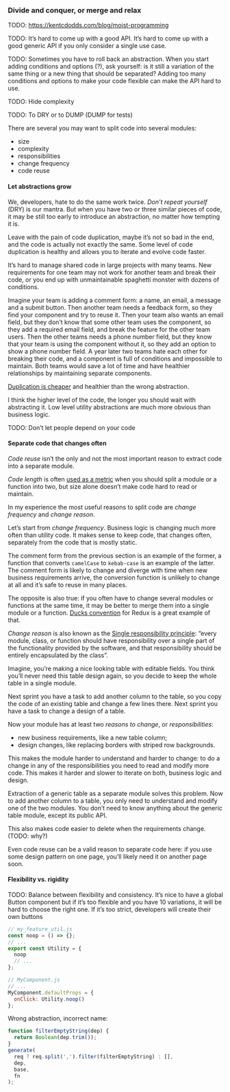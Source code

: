 <!-- textlint-disable -->

### Divide and conquer, or merge and relax

<!-- textlint-enable -->

TODO: https://kentcdodds.com/blog/moist-programming

TODO: It’s hard to come up with a good API. It’s hard to come up with a good generic API if you only consider a single use case.

TODO: Sometimes you have to roll back an abstraction. When you start adding conditions and options (?), ask yourself: is it still a variation of the same thing or a new thing that should be separated? Adding too many conditions and options to make your code flexible can make the API hard to use.

TODO: Hide complexity

TODO: To DRY or to DUMP (DUMP for tests)

There are several you may want to split code into several modules:

- size
- complexity
- responsibilities
- change frequency
- code reuse

#### Let abstractions grow

We, developers, hate to do the same work twice. _Don’t repeat yourself_ (DRY) is our mantra. But when you have two or three similar pieces of code, it may be still too early to introduce an abstraction, no matter how tempting it is.

Leave with the pain of code duplication, maybe it’s not so bad in the end, and the code is actually not exactly the same. Some level of code duplication is healthy and allows you to iterate and evolve code faster.

It’s hard to manage shared code in large projects with many teams. New requirements for one team may not work for another team and break their code, or you end up with unmaintainable spaghetti monster with dozens of conditions.

Imagine your team is adding a comment form: a name, an email, a message and a submit button. Then another team needs a feedback form, so they find your component and try to reuse it. Then your team also wants an email field, but they don’t know that some other team uses the component, so they add a required email field, and break the feature for the other team users. Then the other teams needs a phone number field, but they know that your team is using the component without it, so they add an option to show a phone number field. A year later two teams hate each other for breaking their code, and a component is full of conditions and impossible to maintain. Both teams would save a lot of time and have healthier relationships by maintaining separate components.

[Duplication is cheaper](https://www.sandimetz.com/blog/2016/1/20/the-wrong-abstraction) and healthier than the wrong abstraction.

I think the higher level of the code, the longer you should wait with abstracting it. Low level utility abstractions are much more obvious than business logic.

TODO: Don’t let people depend on your code

#### Separate code that changes often

_Code reuse_ isn’t the only and not the most important reason to extract code into a separate module.

_Code length_ is often [used as a metric](https://softwareengineering.stackexchange.com/questions/27798/what-should-be-the-maximum-length-of-a-function) when you should split a module or a function into two, but size alone doesn’t make code hard to read or maintain.

In my experience the most useful reasons to split code are _change frequency_ and _change reason_.

Let’s start from _change frequency_. Business logic is changing much more often than utility code. It makes sense to keep code, that changes often, separately from the code that is mostly static.

The comment form from the previous section is an example of the former, a function that converts `camelCase` to `kebab-case` is an example of the latter. The comment form is likely to change and diverge with time when new business requirements arrive, the conversion function is unlikely to change at all and it’s safe to reuse in many places.

The opposite is also true: if you often have to change several modules or functions at the same time, it may be better to merge them into a single module or a function. [Ducks convention](https://github.com/erikras/ducks-modular-redux) for Redux is a great example of that.

_Change reason_ is also known as the [Single responsibility principle](https://en.wikipedia.org/wiki/Single_responsibility_principle): “every module, class, or function should have responsibility over a single part of the functionality provided by the software, and that responsibility should be entirely encapsulated by the class”.

Imagine, you’re making a nice looking table with editable fields. You think you’ll never need this table design again, so you decide to keep the whole table in a single module.

Next sprint you have a task to add another column to the table, so you copy the code of an existing table and change a few lines there. Next sprint you have a task to change a design of a table.

Now your module has at least two _reasons to change_, or _responsibilities_:

- new business requirements, like a new table column;
- design changes, like replacing borders with striped row backgrounds.

This makes the module harder to understand and harder to change: to do a change in any of the responsibilities you need to read and modify more code. This makes it harder and slower to iterate on both, business logic and design.

Extraction of a generic table as a separate module solves this problem. Now to add another column to a table, you only need to understand and modify one of the two modules. You don’t need to know anything about the generic table module, except its public API.

This also makes code easier to delete when the requirements change. (TODO: why?)

Even code reuse can be a valid reason to separate code here: if you use some design pattern on one page, you’ll likely need it on another page soon.

#### Flexibility vs. rigidity

TODO: Balance between flexibility and consistency. It’s nice to have a global Button component but if it’s too flexible and you have 10 variations, it will be hard to choose the right one. If it’s too strict, developers will create their own buttons

<!-- test-skip -->

```js
// my_feature_util.js
const noop = () => {};
// ...
export const Utility = {
  noop
  // ...
};

// MyComponent.js
// ...
MyComponent.defaultProps = {
  onClick: Utility.noop()
};
```

Wrong abstraction, incorrect name:

<!-- test-skip -->

```js
function filterEmptyString(dep) {
  return Boolean(dep.trim());
}
generate(
  req ? req.split(',').filter(filterEmptyString) : [],
  dep,
  base,
  fn
);
```
